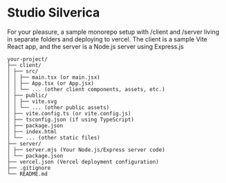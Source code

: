 # Studio Silverica

For your pleasure, a sample monorepo setup with /client and /server living in separate folders and deploying to vercel. The client is a sample Vite React app, and the server is a Node.js server using Express.js

```
your-project/
├── client/
│ ├── src/
│ │ ├── main.tsx (or main.jsx)
│ │ ├── App.tsx (or App.jsx)
│ │ └── ... (other client components, assets, etc.)
│ ├── public/
│ │ ├── vite.svg
│ │ └── ... (other public assets)
│ ├── vite.config.ts (or vite.config.js)
│ ├── tsconfig.json (if using TypeScript)
│ ├── package.json
│ ├── index.html
│ └── ... (other static files)
├── server/
│ ├── server.mjs (Your Node.js/Express server code)
│ └── package.json
├── vercel.json (Vercel deployment configuration)
├── .gitignore
└── README.md
```
